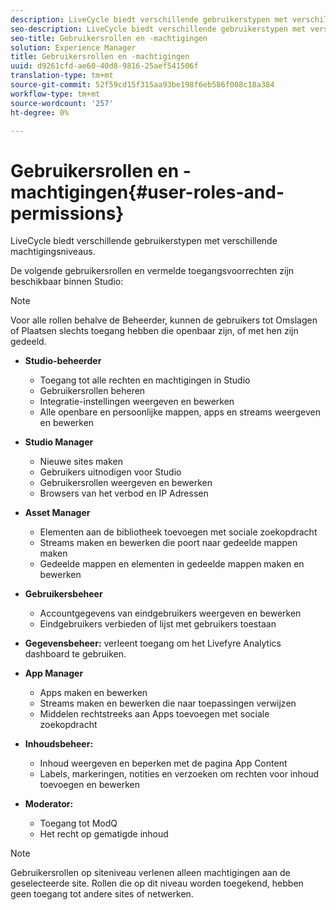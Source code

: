 ```yaml
---
description: LiveCycle biedt verschillende gebruikerstypen met verschillende machtigingsniveaus.
seo-description: LiveCycle biedt verschillende gebruikerstypen met verschillende machtigingsniveaus.
seo-title: Gebruikersrollen en -machtigingen
solution: Experience Manager
title: Gebruikersrollen en -machtigingen
uuid: d9261cfd-ae60-40d8-9816-25aef541506f
translation-type: tm+mt
source-git-commit: 52f59cd15f315aa93be198f6eb586f008c18a384
workflow-type: tm+mt
source-wordcount: '257'
ht-degree: 0%

---
```



# Gebruikersrollen en -machtigingen{#user-roles-and-permissions}

LiveCycle biedt verschillende gebruikerstypen met verschillende machtigingsniveaus.

De volgende gebruikersrollen en vermelde toegangsvoorrechten zijn beschikbaar binnen Studio:

>[!NOTE]
>
>Voor alle rollen behalve de Beheerder, kunnen de gebruikers tot Omslagen of Plaatsen slechts toegang hebben die openbaar zijn, of met hen zijn gedeeld.

* **Studio-beheerder**
   * Toegang tot alle rechten en machtigingen in Studio
   * Gebruikersrollen beheren
   * Integratie-instellingen weergeven en bewerken
   * Alle openbare en persoonlijke mappen, apps en streams weergeven en bewerken

* **Studio Manager**
   * Nieuwe sites maken
   * Gebruikers uitnodigen voor Studio
   * Gebruikersrollen weergeven en bewerken
   * Browsers van het verbod en IP Adressen

* **Asset Manager**
   * Elementen aan de bibliotheek toevoegen met sociale zoekopdracht
   * Streams maken en bewerken die poort naar gedeelde mappen maken
   * Gedeelde mappen en elementen in gedeelde mappen maken en bewerken

* **Gebruikersbeheer**
   * Accountgegevens van eindgebruikers weergeven en bewerken
   * Eindgebruikers verbieden of lijst met gebruikers toestaan

* **Gegevensbeheer:** verleent toegang om het Livefyre Analytics dashboard te gebruiken.
* **App Manager**
   * Apps maken en bewerken
   * Streams maken en bewerken die naar toepassingen verwijzen
   * Middelen rechtstreeks aan Apps toevoegen met sociale zoekopdracht

* **Inhoudsbeheer:**
   * Inhoud weergeven en beperken met de pagina App Content
   * Labels, markeringen, notities en verzoeken om rechten voor inhoud toevoegen en bewerken

* **Moderator:**
   * Toegang tot ModQ
   * Het recht op gematigde inhoud

>[!NOTE]
>
>Gebruikersrollen op siteniveau verlenen alleen machtigingen aan de geselecteerde site. Rollen die op dit niveau worden toegekend, hebben geen toegang tot andere sites of netwerken.
